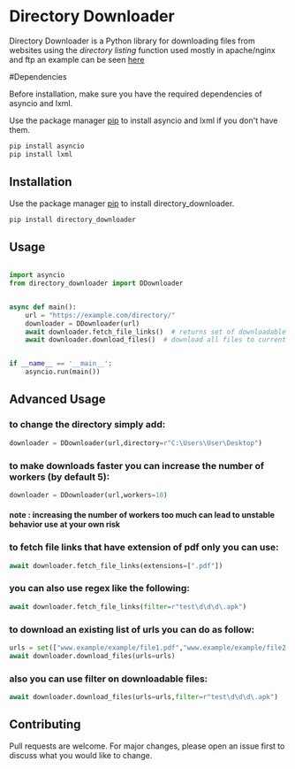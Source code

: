 # Directory Downloader

Directory Downloader
is a Python library for downloading files from websites using the *directory listing* function used mostly in apache/nginx and ftp an example can be seen [here](https://ftp.mozilla.org/)

#Dependencies

Before installation, make sure you have the required dependencies of asyncio and lxml.

Use the package manager [pip](https://pip.pypa.io/en/stable/) to install asyncio and lxml if you don't have them.

```bash
pip install asyncio
pip install lxml
```


## Installation
Use the package manager [pip](https://pip.pypa.io/en/stable/) to install directory_downloader.

```bash
pip install directory_downloader 
```

## Usage

```python

import asyncio
from directory_downloader import DDownloader


async def main():
    url = "https://example.com/directory/"
    downloader = DDownloader(url)
    await downloader.fetch_file_links()  # returns set of downloadable file urls
    await downloader.download_files()  # download all files to current directory


if __name__ == '__main__':
    asyncio.run(main())
```
## Advanced Usage
### to change the directory simply add:
```python
downloader = DDownloader(url,directory=r"C:\Users\User\Desktop")
```
### to make downloads faster you can increase the number of workers (by default 5):
```python
downloader = DDownloader(url,workers=10)
```
#### note : increasing the number of workers too much can lead to unstable behavior use at your own risk
### to fetch file links that have extension of pdf only you can use:
```python
await downloader.fetch_file_links(extensions=[".pdf"])
```
### you can also use regex like the following:
```python
await downloader.fetch_file_links(filter=r"test\d\d\d\.apk")   
```
### to download an existing list of urls you can do as follow:
```python
urls = set(["www.example/example/file1.pdf","www.example/example/file2.pdf",...])
await downloader.download_files(urls=urls)
```
### also you can use filter on downloadable files:
```python
await downloader.download_files(urls=urls,filter=r"test\d\d\d\.apk")
```

## Contributing
Pull requests are welcome. For major changes, please open an issue first to discuss what you would like to change.
